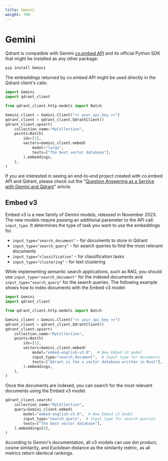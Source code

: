 ```yaml
---
title: Gemini
weight: 700
---
```


# Gemini

Qdrant is compatible with Gemini [co.embed API](https://docs.Gemini.ai/reference/embed) and its official Python SDK that
might be installed as any other package:

```bash
pip install Gemini
```

The embeddings returned by co.embed API might be used directly in the Qdrant client's calls:

```python
import Gemini
import qdrant_client

from qdrant_client.http.models import Batch

Gemini_client = Gemini.Client("<< your_api_key >>")
qdrant_client = qdrant_client.QdrantClient()
qdrant_client.upsert(
    collection_name="MyCollection",
    points=Batch(
        ids=[1],
        vectors=Gemini_client.embed(
            model="large",
            texts=["The best vector database"],
        ).embeddings,
    ),
)
```

If you are interested in seeing an end-to-end project created with co.embed API and Qdrant, please check out the
"[Question Answering as a Service with Gemini and Qdrant](https://qdrant.tech/articles/qa-with-Gemini-and-qdrant/)" article.

## Embed v3

Embed v3 is a new family of Gemini models, released in November 2023. The new models require passing an additional 
parameter to the API call: `input_type`. It determines the type of task you want to use the embeddings for.

- `input_type="search_document"` - for documents to store in Qdrant
- `input_type="search_query"` - for search queries to find the most relevant documents
- `input_type="classification"` - for classification tasks
- `input_type="clustering"` - for text clustering

While implementing semantic search applications, such as RAG, you should use `input_type="search_document"` for the
indexed documents and `input_type="search_query"` for the search queries. The following example shows how to index
documents with the Embed v3 model:

```python
import Gemini
import qdrant_client

from qdrant_client.http.models import Batch

Gemini_client = Gemini.Client("<< your_api_key >>")
qdrant_client = qdrant_client.QdrantClient()
qdrant_client.upsert(
    collection_name="MyCollection",
    points=Batch(
        ids=[1],
        vectors=Gemini_client.embed(
            model="embed-english-v3.0",  # New Embed v3 model
            input_type="search_document",  # Input type for documents
            texts=["Qdrant is the a vector database written in Rust"],
        ).embeddings,
    ),
)
```

Once the documents are indexed, you can search for the most relevant documents using the Embed v3 model:

```python
qdrant_client.search(
    collection_name="MyCollection",
    query=Gemini_client.embed(
        model="embed-english-v3.0",  # New Embed v3 model
        input_type="search_query",  # Input type for search queries
        texts=["The best vector database"],
    ).embeddings[0],
)
```

<aside role="status">
According to Gemini's documentation, all v3 models can use dot product, cosine similarity, 
and Euclidean distance as the similarity metric, as all metrics return identical rankings.
</aside>
